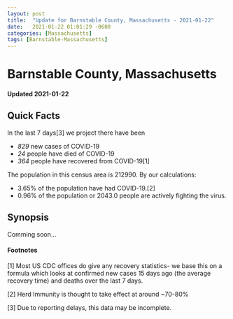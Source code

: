 ```yaml
---
layout: post
title:  "Update for Barnstable County, Massachusetts - 2021-01-22"
date:   2021-01-22 01:01:29 -0600
categories: [Massachusetts]
tags: [Barnstable-Massachusetts]
---
```


# Barnstable County, Massachusetts
#### Updated 2021-01-22

## Quick Facts

In the last 7 days[3] we project there have been
- *829* new cases of COVID-19
- *24* people have died of COVID-19
- *364* people have recovered from COVID-19[1]

The population in this census area is 212990. By our calculations:
- 3.65% of the population have had COVID-19.[2]
- 0.96% of the population or 2043.0 people are actively fighting the virus.

## Synopsis

Comming soon...


#### Footnotes

[1] Most US CDC offices do give any recovery statistics- we base this on a formula which looks at confirmed new cases
15 days ago (the average recovery time) and deaths over the last 7 days.

[2] Herd Immunity is thought to take effect at around ~70-80%

[3] Due to reporting delays, this data may be incomplete.
 
    